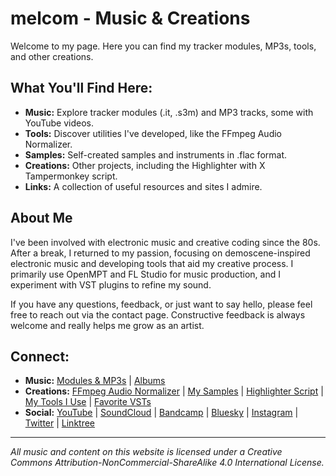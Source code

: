 # melcom - Music & Creations

Welcome to my page. Here you can find my tracker modules, MP3s, tools, and other creations.

## What You'll Find Here:

*   **Music:** Explore tracker modules (.it, .s3m) and MP3 tracks, some with YouTube videos.
*   **Tools:** Discover utilities I've developed, like the FFmpeg Audio Normalizer.
*   **Samples:** Self-created samples and instruments in .flac format.
*   **Creations:** Other projects, including the Highlighter with X Tampermonkey script.
*   **Links:** A collection of useful resources and sites I admire.

## About Me

I've been involved with electronic music and creative coding since the 80s. After a break, I returned to my passion, focusing on demoscene-inspired electronic music and developing tools that aid my creative process. I primarily use OpenMPT and FL Studio for music production, and I experiment with VST plugins to refine my sound.

If you have any questions, feedback, or just want to say hello, please feel free to reach out via the contact page. Constructive feedback is always welcome and really helps me grow as an artist.

## Connect:

*   **Music:** [Modules & MP3s](https://melcom-creations.github.io/melcom-music/music.html) | [Albums](https://melcom-creations.github.io/melcom-music/albums.html)
*   **Creations:** [FFmpeg Audio Normalizer](https://melcom-creations.github.io/melcom-music/creations.html#ffmpeg) | [My Samples](https://melcom-creations.github.io/melcom-music/creations.html#samples) | [Highlighter Script](https://melcom-creations.github.io/melcom-music/creations.html#highlighter) | [My Tools I Use](https://melcom-creations.github.io/melcom-music/creations.html#mytools) | [Favorite VSTs](https://melcom-creations.github.io/melcom-music/creations.html#myfavstplugins)
*   **Social:** [YouTube](https://www.youtube.com/@melcom) | [SoundCloud](https://soundcloud.com/melcom) | [Bandcamp](https://melcom.bandcamp.com/) | [Bluesky](https://bsky.app/profile/melcom-music.bsky.social) | [Instagram](https://www.instagram.com/just.melcom/) | [Twitter](https://twitter.com/melcom_) | [Linktree](https://linktr.ee/melcom)

---
*All music and content on this website is licensed under a Creative Commons Attribution-NonCommercial-ShareAlike 4.0 International License.*